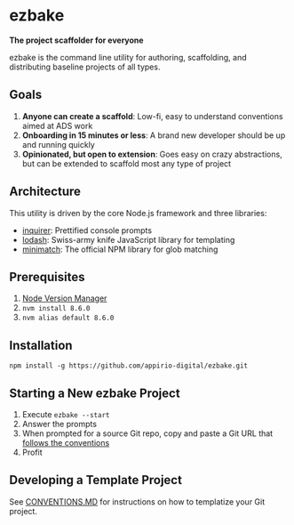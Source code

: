 # ezbake

**The project scaffolder for everyone**

ezbake is the command line utility for authoring, scaffolding, and distributing baseline projects of all types.

## Goals

1. **Anyone can create a scaffold**: Low-fi, easy to understand conventions aimed at ADS work
1. **Onboarding in 15 minutes or less**: A brand new developer should be up and running quickly
1. **Opinionated, but open to extension**: Goes easy on crazy abstractions, but can be extended to scaffold most any type of project

## Architecture

This utility is driven by the core Node.js framework and three libraries:

* [inquirer](https://www.npmjs.com/package/inquirer): Prettified console prompts
* [lodash](https://www.npmjs.com/package/lodash): Swiss-army knife JavaScript library for templating
* [minimatch](https://www.npmjs.com/package/minimatch): The official NPM library for glob matching

## Prerequisites

1. [Node Version Manager](https://github.com/creationix/nvm)
1. `nvm install 8.6.0`
1. `nvm alias default 8.6.0`

## Installation

`npm install -g https://github.com/appirio-digital/ezbake.git`

## Starting a New ezbake Project

1. Execute `ezbake --start`
1. Answer the prompts
1. When prompted for a source Git repo, copy and paste a Git URL that [follows the conventions](https://github.com/appirio-digital/ezbake/blob/master/CONVENTIONS.md)
1. Profit

## Developing a Template Project

See [CONVENTIONS.MD](https://github.com/appirio-digital/ezbake/blob/master/CONVENTIONS.md) for instructions on how to templatize your Git project.

